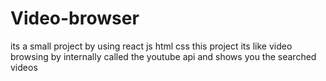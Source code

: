 # Video-browser

its a small project by using react js html css
this project its like video browsing by internally called the youtube api and shows you the searched videos
